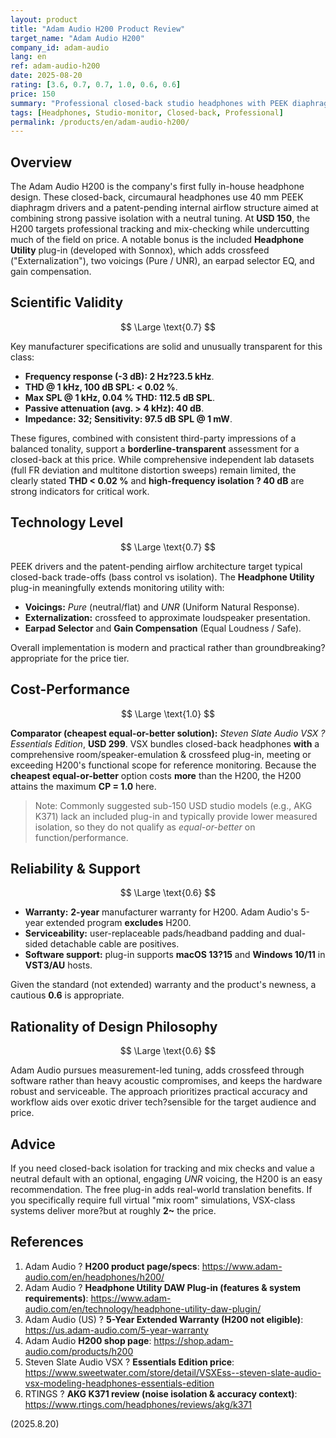```yaml
---
layout: product
title: "Adam Audio H200 Product Review"
target_name: "Adam Audio H200"
company_id: adam-audio
lang: en
ref: adam-audio-h200
date: 2025-08-20
rating: [3.6, 0.7, 0.7, 1.0, 0.6, 0.6]
price: 150
summary: "Professional closed-back studio headphones with PEEK diaphragms and a free Headphone Utility plug-in (Pure/UNR voicings, crossfeed) for critical listening and music enjoyment at a highly competitive price."
tags: [Headphones, Studio-monitor, Closed-back, Professional]
permalink: /products/en/adam-audio-h200/
---
```


## Overview

The Adam Audio H200 is the company's first fully in-house headphone design. These closed-back, circumaural headphones use 40 mm PEEK diaphragm drivers and a patent-pending internal airflow structure aimed at combining strong passive isolation with a neutral tuning. At **USD 150**, the H200 targets professional tracking and mix-checking while undercutting much of the field on price. A notable bonus is the included **Headphone Utility** plug-in (developed with Sonnox), which adds crossfeed ("Externalization"), two voicings (Pure / UNR), an earpad selector EQ, and gain compensation.

## Scientific Validity

$$ \Large \text{0.7} $$

Key manufacturer specifications are solid and unusually transparent for this class:

- **Frequency response (-3 dB): 2 Hz?23.5 kHz**.  
- **THD @ 1 kHz, 100 dB SPL: < 0.02 %**.  
- **Max SPL @ 1 kHz, 0.04 % THD: 112.5 dB SPL**.  
- **Passive attenuation (avg. > 4 kHz): 40 dB**.  
- **Impedance: 32; Sensitivity: 97.5 dB SPL @ 1 mW**.

These figures, combined with consistent third-party impressions of a balanced tonality, support a **borderline-transparent** assessment for a closed-back at this price. While comprehensive independent lab datasets (full FR deviation and multitone distortion sweeps) remain limited, the clearly stated **THD < 0.02 %** and **high-frequency isolation ? 40 dB** are strong indicators for critical work.

## Technology Level

$$ \Large \text{0.7} $$

PEEK drivers and the patent-pending airflow architecture target typical closed-back trade-offs (bass control vs isolation). The **Headphone Utility** plug-in meaningfully extends monitoring utility with:

- **Voicings:** *Pure* (neutral/flat) and *UNR* (Uniform Natural Response).  
- **Externalization:** crossfeed to approximate loudspeaker presentation.  
- **Earpad Selector** and **Gain Compensation** (Equal Loudness / Safe).

Overall implementation is modern and practical rather than groundbreaking?appropriate for the price tier.

## Cost-Performance

$$ \Large \text{1.0} $$

**Comparator (cheapest equal-or-better solution):** *Steven Slate Audio VSX ? Essentials Edition*, **USD 299**. VSX bundles closed-back headphones **with** a comprehensive room/speaker-emulation & crossfeed plug-in, meeting or exceeding H200's functional scope for reference monitoring. Because the **cheapest equal-or-better** option costs **more** than the H200, the H200 attains the maximum **CP = 1.0** here.

> Note: Commonly suggested sub-150 USD studio models (e.g., AKG K371) lack an included plug-in and typically provide lower measured isolation, so they do not qualify as *equal-or-better* on function/performance.

## Reliability & Support

$$ \Large \text{0.6} $$

- **Warranty:** **2-year** manufacturer warranty for H200. Adam Audio's 5-year extended program **excludes** H200.  
- **Serviceability:** user-replaceable pads/headband padding and dual-sided detachable cable are positives.  
- **Software support:** plug-in supports **macOS 13?15** and **Windows 10/11** in **VST3/AU** hosts.

Given the standard (not extended) warranty and the product's newness, a cautious **0.6** is appropriate.

## Rationality of Design Philosophy

$$ \Large \text{0.6} $$

Adam Audio pursues measurement-led tuning, adds crossfeed through software rather than heavy acoustic compromises, and keeps the hardware robust and serviceable. The approach prioritizes practical accuracy and workflow aids over exotic driver tech?sensible for the target audience and price.

## Advice

If you need closed-back isolation for tracking and mix checks and value a neutral default with an optional, engaging *UNR* voicing, the H200 is an easy recommendation. The free plug-in adds real-world translation benefits. If you specifically require full virtual "mix room" simulations, VSX-class systems deliver more?but at roughly **2~** the price.

## References

1. Adam Audio ? **H200 product page/specs**: https://www.adam-audio.com/en/headphones/h200/  
2. Adam Audio ? **Headphone Utility DAW Plug-in (features & system requirements)**: https://www.adam-audio.com/en/technology/headphone-utility-daw-plugin/  
3. Adam Audio (US) ? **5-Year Extended Warranty (H200 not eligible)**: https://us.adam-audio.com/5-year-warranty  
4. Adam Audio **H200 shop page**: https://shop.adam-audio.com/products/h200  
5. Steven Slate Audio VSX ? **Essentials Edition price**: https://www.sweetwater.com/store/detail/VSXEss--steven-slate-audio-vsx-modeling-headphones-essentials-edition  
6. RTINGS ? **AKG K371 review (noise isolation & accuracy context)**: https://www.rtings.com/headphones/reviews/akg/k371

(2025.8.20)

